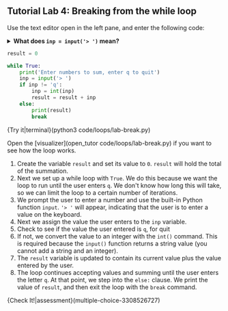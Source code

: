 ## Tutorial Lab 4: Breaking from the while loop
Use the text editor open in the left pane, and enter the following code:

<details>
  <summary><strong>What does <code>inp = input('> ')</code> mean?</strong></summary>
  The <code>input</code> command will wait for the user to type some information into the terminal and press <code>return</code>. <code>input</code> takes an string argument which will be displayed for the user. The information entered by the user is stored in the variable <code>inp</code>. All information entered for the <code>input</code> command will be stored as a string (even if you type a number).
</details>

```python
result = 0

while True:
    print('Enter numbers to sum, enter q to quit')
    inp = input('> ')
    if inp != 'q':
        inp = int(inp)
        result = result + inp
    else:
        print(result)
        break
```

{Try it|terminal}(python3 code/loops/lab-break.py)

Open the [visualizer](open_tutor code/loops/lab-break.py) if you want to see how the loop works.

1) Create the variable `result` and set its value to `0`. `result` will hold the total of the summation.
2) Next we set up a while loop with `True`. We do this because we want the loop to run until the user enters `q`. We don't know how long this will take, so we can limit the loop to a certain number of iterations.
3) We prompt the user to enter a number and use the built-in Python function `input`. `'> '` will appear, indicating that the user is to enter a value on the keyboard.
4) Next we assign the value the user enters to the `inp` variable.
5) Check to see if the value the user entered is `q`, for quit
6) If not, we convert the value to an integer with the `int()` command. This is required because the `input()` function returns a string value (you cannot add a string and an integer).
7) The `result` variable is updated to contain its current value plus the value entered by the user.
8) The loop continues accepting values and summing until the user enters the letter `q`. At that point, we step into the `else:` clause. We print the value of `result`, and then exit the loop with the `break` command.

{Check It!|assessment}(multiple-choice-3308526727)